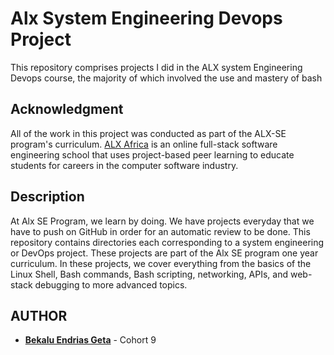 # Alx System Engineering Devops Project

This repository comprises projects I did in the ALX system Engineering Devops course, the majority of which involved the use and mastery of bash

## Acknowledgment

All of the work in this project was conducted as part of the ALX-SE program's curriculum. [ALX Africa](https://www.alxafrica.com//) is an online full-stack software engineering school that uses project-based peer learning to educate students for careers in the computer software industry.

## Description

At Alx SE Program, we learn by doing. We have projects everyday that we have to push on GitHub in order for an automatic review to be done. This repository contains directories each corresponding to a system engineering or DevOps project. These projects are part of the Alx SE program one year curriculum. In these projects, we cover everything from the basics of the Linux Shell, Bash commands, Bash scripting, networking, APIs, and web-stack debugging to more advanced topics.


## AUTHOR

* **[Bekalu Endrias Geta](https://github.com/bekalue)** - Cohort 9
